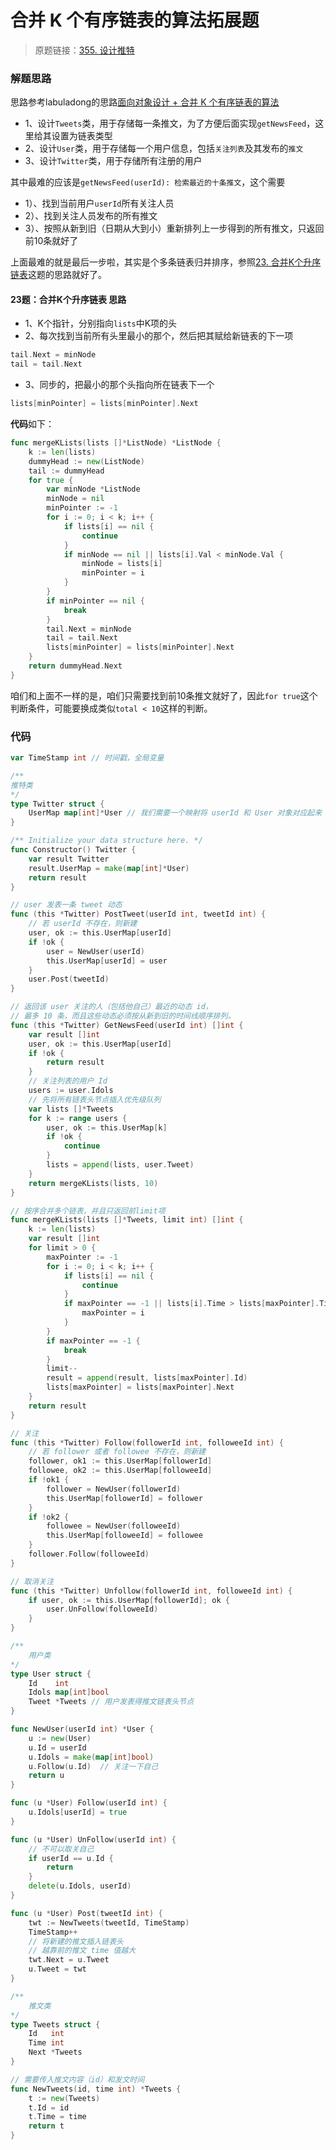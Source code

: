# 合并 K 个有序链表的算法拓展题
> 原题链接：[355. 设计推特](https://leetcode-cn.com/problems/design-twitter/)
### 解题思路
思路参考labuladong的思路[面向对象设计 + 合并 K 个有序链表的算法](https://leetcode-cn.com/problems/design-twitter/solution/mian-xiang-dui-xiang-she-ji-he-bing-k-ge-you-xu-li/)

* 1、设计``Tweets``类，用于存储每一条推文，为了方便后面实现``getNewsFeed``，这里给其设置为链表类型
* 2、设计``User``类，用于存储每一个用户信息，包括``关注列表``及其发布的``推文``
* 3、设计``Twitter``类，用于存储所有注册的用户

其中最难的应该是``getNewsFeed(userId): 检索最近的十条推文``，这个需要
* 1）、找到当前用户``userId``所有关注人员
* 2）、找到关注人员发布的所有推文
* 3）、按照从新到旧（日期从大到小）重新排列上一步得到的所有推文，只返回前10条就好了

上面最难的就是最后一步啦，其实是个多条链表归并排序，参照[23. 合并K个升序链表](https://leetcode-cn.com/problems/merge-k-sorted-lists/)这题的思路就好了。

#### 23题：合并K个升序链表 思路
* 1、K个指针，分别指向``lists``中K项的头
* 2、每次找到当前所有头里最小的那个，然后把其赋给新链表的下一项
```go
tail.Next = minNode
tail = tail.Next
```
* 3、同步的，把最小的那个头指向所在链表下一个
```go
lists[minPointer] = lists[minPointer].Next
```

**代码**如下：

```go
func mergeKLists(lists []*ListNode) *ListNode {
	k := len(lists)
	dummyHead := new(ListNode)
	tail := dummyHead
	for true {
		var minNode *ListNode
		minNode = nil
		minPointer := -1
		for i := 0; i < k; i++ {
			if lists[i] == nil {
				continue
			}
			if minNode == nil || lists[i].Val < minNode.Val {
				minNode = lists[i]
				minPointer = i
			}
 		}
		if minPointer == nil {
			break
		}
		tail.Next = minNode
		tail = tail.Next
		lists[minPointer] = lists[minPointer].Next
	}
	return dummyHead.Next
}
```

咱们和上面不一样的是，咱们只需要找到前10条推文就好了，因此``for true``这个判断条件，可能要换成类似``total < 10``这样的判断。
### 代码
```go
var TimeStamp int // 时间戳，全局变量

/**
推特类
*/
type Twitter struct {
	UserMap map[int]*User // 我们需要一个映射将 userId 和 User 对象对应起来
}

/** Initialize your data structure here. */
func Constructor() Twitter {
	var result Twitter
	result.UserMap = make(map[int]*User)
	return result
}

// user 发表一条 tweet 动态
func (this *Twitter) PostTweet(userId int, tweetId int) {
	// 若 userId 不存在，则新建
	user, ok := this.UserMap[userId]
	if !ok {
		user = NewUser(userId)
        this.UserMap[userId] = user
	}
	user.Post(tweetId)
}

// 返回该 user 关注的人（包括他自己）最近的动态 id，
// 最多 10 条，而且这些动态必须按从新到旧的时间线顺序排列。
func (this *Twitter) GetNewsFeed(userId int) []int {
	var result []int
	user, ok := this.UserMap[userId]
	if !ok {
		return result
	}
	// 关注列表的用户 Id
	users := user.Idols
	// 先将所有链表头节点插入优先级队列
	var lists []*Tweets
	for k := range users {
		user, ok := this.UserMap[k]
		if !ok {
			continue
		}
		lists = append(lists, user.Tweet)
	}
	return mergeKLists(lists, 10)
}

// 按序合并多个链表，并且只返回前limit项
func mergeKLists(lists []*Tweets, limit int) []int {
	k := len(lists)
	var result []int
	for limit > 0 {
		maxPointer := -1
		for i := 0; i < k; i++ {
			if lists[i] == nil {
				continue
			}
			if maxPointer == -1 || lists[i].Time > lists[maxPointer].Time {
				maxPointer = i
			}
		}
		if maxPointer == -1 {
			break
		}
		limit--
		result = append(result, lists[maxPointer].Id)
		lists[maxPointer] = lists[maxPointer].Next
	}
	return result
}

// 关注
func (this *Twitter) Follow(followerId int, followeeId int) {
	// 若 follower 或者 followee 不存在，则新建
	follower, ok1 := this.UserMap[followerId]
	followee, ok2 := this.UserMap[followeeId]
	if !ok1 {
		follower = NewUser(followerId)
		this.UserMap[followerId] = follower
	}
	if !ok2 {
		followee = NewUser(followeeId)
		this.UserMap[followeeId] = followee
	}
	follower.Follow(followeeId)
}

// 取消关注
func (this *Twitter) Unfollow(followerId int, followeeId int) {
	if user, ok := this.UserMap[followerId]; ok {
		user.UnFollow(followeeId)
	}
}

/**
    用户类
*/
type User struct {
	Id    int
	Idols map[int]bool
	Tweet *Tweets // 用户发表得推文链表头节点
}

func NewUser(userId int) *User {
	u := new(User)
	u.Id = userId
	u.Idols = make(map[int]bool)
	u.Follow(u.Id)  // 关注一下自己
	return u
}

func (u *User) Follow(userId int) {
	u.Idols[userId] = true
}

func (u *User) UnFollow(userId int) {
	// 不可以取关自己
	if userId == u.Id {
		return
	}
	delete(u.Idols, userId)
}

func (u *User) Post(tweetId int) {
	twt := NewTweets(tweetId, TimeStamp)
	TimeStamp++
	// 将新建的推文插入链表头
	// 越靠前的推文 time 值越大
	twt.Next = u.Tweet
	u.Tweet = twt
}

/**
    推文类
*/
type Tweets struct {
	Id   int
	Time int
	Next *Tweets
}

// 需要传入推文内容（id）和发文时间
func NewTweets(id, time int) *Tweets {
	t := new(Tweets)
	t.Id = id
	t.Time = time
	return t
}
```
